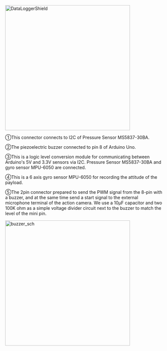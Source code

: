 
<img width="400" src="https://github.com/siaflab/Deep_Water_Data_Logging_At_Lake_Shikotu/blob/main/DIY_Probe_for_Deep_Water/Sample_Code/DataLoggerShield.png" alt="DataLoggerShield" title="DataLoggerShield">  

①This connector connects to I2C of Pressure Sensor MS5837-30BA.

②The piezoelectric buzzer connected to pin 8 of Arduino Uno.

③This is a logic level conversion module for communicating between Arduino's 5V and 3.3V sensors via I2C.
Pressure Sensor MS5837-30BA and gyro sensor MPU-6050 are connected.

④This is a 6 axis gyro sensor MPU-6050 for recording the attitude of the payload.

⑤The 2pin connector prepared to send the PWM signal from the 8-pin with a buzzer,
 and at the same time send a start signal to the external microphone terminal of the action camera. 
We use a 10μF capacitor and two 100K ohm as a simple voltage divider circuit next to the buzzer to match the level of the mini pin.

<img width="400" src="https://github.com/siaflab/Deep_Water_Data_Logging_At_Lake_Shikotu/blob/main/DIY_Probe_for_Deep_Water/Sample_Code/buzzer.png" alt="buzzer_sch" title="buzzer_sch">  
